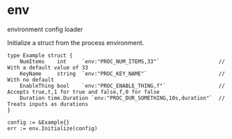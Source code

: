 # env
environment config loader

Initialize a struct from the process environment.

```
type Example struct {
    NumItems    int     `env:"PROC_NUM_ITEMS,33"`                   // With a default value of 33
    KeyName     string  `env:"PROC_KEY_NAME"`                       // With no default
    EnableThing bool    `env:"PROC_ENABLE_THING,f"`                 // Accepts true,t,1 for true and false,f,0 for false
    Duration time.Duration `env:"PROC_DUR_SOMETHING,10s,duration"`  // Treats inputs as durations
}

config := &Example{}
err := env.Initialize(config)
```